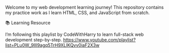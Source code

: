 Welcome to my web development learning journey!
This repository contains my practice work as I learn HTML, CSS, and JavaScript from scratch.

📚 Learning Resource

I’m following this playlist by CodeWithHarry to learn full-stack web development step-by-step.
https://www.youtube.com/playlist?list=PLu0W_9lII9agq5TrH9XLIKQvv0iaF2X3w
